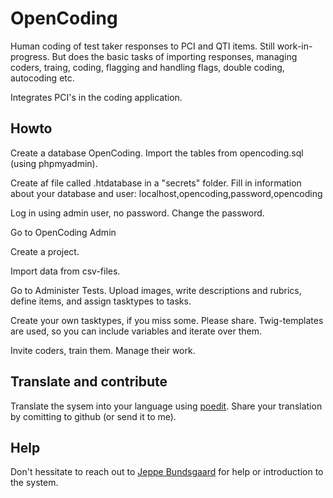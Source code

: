 # OpenCoding
Human coding of test taker responses to PCI and QTI items. Still work-in-progress. But does the basic tasks of importing responses, managing coders, traing, coding, flagging and handling flags, double coding, autocoding etc.

Integrates PCI's in the coding application.

## Howto
Create a database OpenCoding. Import the tables from opencoding.sql (using phpmyadmin).

Create af file called .htdatabase in a "secrets" folder. Fill in information about your database and user: localhost,opencoding,password,opencoding

Log in using admin user, no password. Change the password.

Go to OpenCoding Admin

Create a project.

Import data from csv-files. 

Go to Administer Tests. Upload images, write descriptions and rubrics, define items, and assign tasktypes to tasks. 

Create your own tasktypes, if you miss some. Please share. Twig-templates are used, so you can include variables and iterate over them.

Invite coders, train them. Manage their work. 

## Translate and contribute
Translate the sysem into your language using [poedit](https://poedit.net/). Share your translation by comitting to github (or send it to me).

## Help
Don't hessitate to reach out to [Jeppe Bundsgaard](mailto:jebu@edu.au.dk) for help or introduction to the system.
